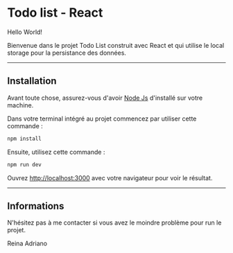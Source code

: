 # Todo list - React

Hello World!

Bienvenue dans le projet Todo List construit avec React et qui utilise le local storage pour la persistance des données.

---

## Installation

Avant toute chose, assurez-vous d'avoir [Node Js](https://nodejs.org/en) d'installé sur votre machine.

Dans votre terminal intégré au projet commencez par utiliser cette commande :
```bash
npm install
```
Ensuite, utilisez cette commande :
```bash
npm run dev
```

Ouvrez [http://localhost:3000](http://localhost:3000) avec votre navigateur pour voir le résultat.

---

## Informations

N'hésitez pas à me contacter si vous avez le moindre problème pour run le projet.

Reina
Adriano
